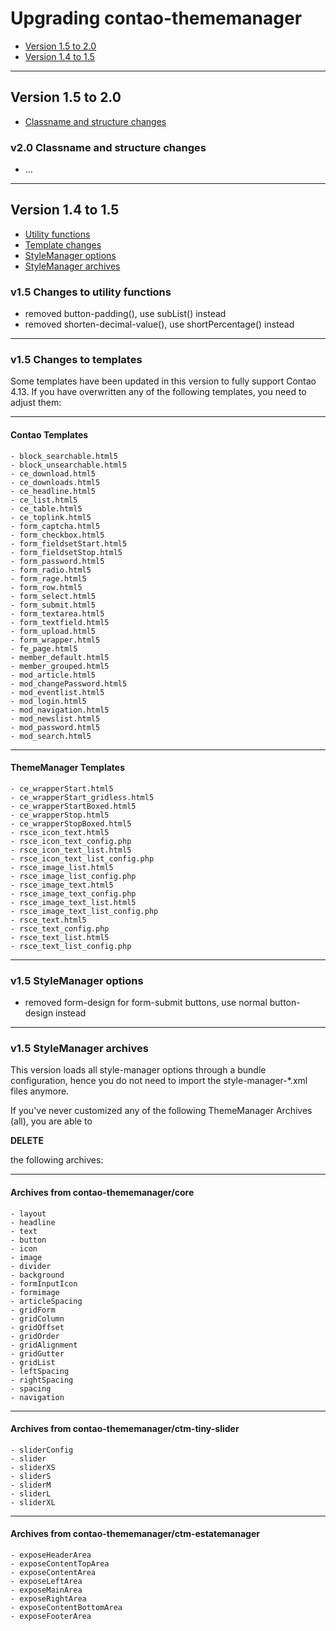 # Upgrading contao-thememanager

+ [Version 1.5 to 2.0](#version-15-to-20)
+ [Version 1.4 to 1.5](#version-14-to-15)


_____


## Version 1.5 to 2.0

+ [Classname and structure changes](#v20-classname-and-structure-changes)

### v2.0 Classname and structure changes
- ...

_____

## Version 1.4 to 1.5

+ [Utility functions](#v15-changes-to-utility-functions)
+ [Template changes](#v15-changes-to-templates)
+ [StyleManager options](#v15-stylemanager-options)
+ [StyleManager archives](#v15-stylemanager-archives)

### v1.5 Changes to utility functions
- removed button-padding(), use subList() instead
- removed shorten-decimal-value(), use shortPercentage() instead
---
### v1.5 Changes to templates
Some templates have been updated in this version to fully support Contao 4.13.
If you have overwritten any of the following templates, you need to adjust them:
___
#### Contao Templates
```
- block_searchable.html5
- block_unsearchable.html5
- ce_download.html5
- ce_downloads.html5
- ce_headline.html5
- ce_list.html5
- ce_table.html5
- ce_toplink.html5
- form_captcha.html5
- form_checkbox.html5
- form_fieldsetStart.html5
- form_fieldsetStop.html5
- form_password.html5
- form_radio.html5
- form_rage.html5
- form_row.html5
- form_select.html5
- form_submit.html5
- form_textarea.html5
- form_textfield.html5
- form_upload.html5
- form_wrapper.html5
- fe_page.html5
- member_default.html5
- member_grouped.html5
- mod_article.html5
- mod_changePassword.html5
- mod_eventlist.html5
- mod_login.html5
- mod_navigation.html5
- mod_newslist.html5
- mod_password.html5
- mod_search.html5
```
___
#### ThemeManager Templates
```
- ce_wrapperStart.html5
- ce_wrapperStart_gridless.html5
- ce_wrapperStartBoxed.html5
- ce_wrapperStop.html5
- ce_wrapperStopBoxed.html5
- rsce_icon_text.html5
- rsce_icon_text_config.php
- rsce_icon_text_list.html5
- rsce_icon_text_list_config.php
- rsce_image_list.html5
- rsce_image_list_config.php
- rsce_image_text.html5
- rsce_image_text_config.php
- rsce_image_text_list.html5
- rsce_image_text_list_config.php
- rsce_text.html5
- rsce_text_config.php
- rsce_text_list.html5
- rsce_text_list_config.php
```
---
### v1.5 StyleManager options
- removed form-design for form-submit buttons, use normal button-design instead
---
### v1.5 StyleManager archives
This version loads all style-manager options through a bundle configuration, 
hence you do not need to import the style-manager-*.xml files anymore.

If you've never customized any of the following ThemeManager Archives (all), you are able to 

**DELETE** 

the following archives:
___
#### Archives from contao-thememanager/core
```
- layout
- headline
- text
- button
- icon
- image
- divider
- background
- formInputIcon
- formimage
- articleSpacing
- gridForm
- gridColumn
- gridOffset
- gridOrder
- gridAlignment
- gridGutter
- gridList
- leftSpacing
- rightSpacing
- spacing
- navigation
```
___
#### Archives from contao-thememanager/ctm-tiny-slider
```
- sliderConfig
- slider
- sliderXS
- sliderS
- sliderM
- sliderL
- sliderXL
```
___
#### Archives from contao-thememanager/ctm-estatemanager
```
- exposeHeaderArea
- exposeContentTopArea
- exposeContentArea
- exposeLeftArea
- exposeMainArea
- exposeRightArea
- exposeContentBottomArea
- exposeFooterArea
```

